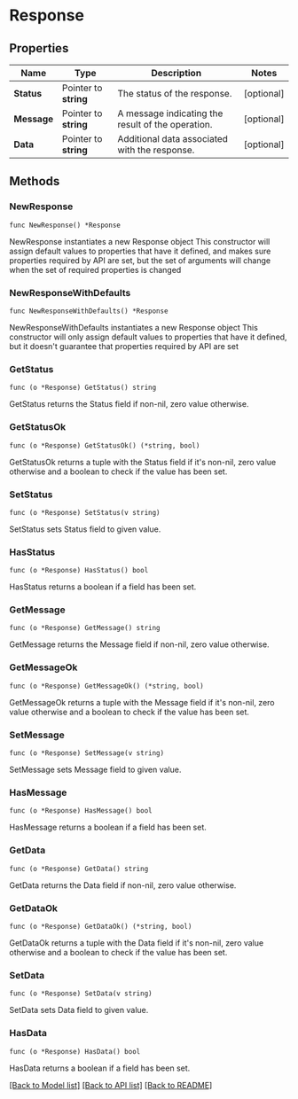 # Response

## Properties

Name | Type | Description | Notes
------------ | ------------- | ------------- | -------------
**Status** | Pointer to **string** | The status of the response. | [optional] 
**Message** | Pointer to **string** | A message indicating the result of the operation. | [optional] 
**Data** | Pointer to **string** | Additional data associated with the response. | [optional] 

## Methods

### NewResponse

`func NewResponse() *Response`

NewResponse instantiates a new Response object
This constructor will assign default values to properties that have it defined,
and makes sure properties required by API are set, but the set of arguments
will change when the set of required properties is changed

### NewResponseWithDefaults

`func NewResponseWithDefaults() *Response`

NewResponseWithDefaults instantiates a new Response object
This constructor will only assign default values to properties that have it defined,
but it doesn't guarantee that properties required by API are set

### GetStatus

`func (o *Response) GetStatus() string`

GetStatus returns the Status field if non-nil, zero value otherwise.

### GetStatusOk

`func (o *Response) GetStatusOk() (*string, bool)`

GetStatusOk returns a tuple with the Status field if it's non-nil, zero value otherwise
and a boolean to check if the value has been set.

### SetStatus

`func (o *Response) SetStatus(v string)`

SetStatus sets Status field to given value.

### HasStatus

`func (o *Response) HasStatus() bool`

HasStatus returns a boolean if a field has been set.

### GetMessage

`func (o *Response) GetMessage() string`

GetMessage returns the Message field if non-nil, zero value otherwise.

### GetMessageOk

`func (o *Response) GetMessageOk() (*string, bool)`

GetMessageOk returns a tuple with the Message field if it's non-nil, zero value otherwise
and a boolean to check if the value has been set.

### SetMessage

`func (o *Response) SetMessage(v string)`

SetMessage sets Message field to given value.

### HasMessage

`func (o *Response) HasMessage() bool`

HasMessage returns a boolean if a field has been set.

### GetData

`func (o *Response) GetData() string`

GetData returns the Data field if non-nil, zero value otherwise.

### GetDataOk

`func (o *Response) GetDataOk() (*string, bool)`

GetDataOk returns a tuple with the Data field if it's non-nil, zero value otherwise
and a boolean to check if the value has been set.

### SetData

`func (o *Response) SetData(v string)`

SetData sets Data field to given value.

### HasData

`func (o *Response) HasData() bool`

HasData returns a boolean if a field has been set.


[[Back to Model list]](../README.md#documentation-for-models) [[Back to API list]](../README.md#documentation-for-api-endpoints) [[Back to README]](../README.md)


